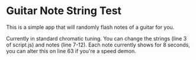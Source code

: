 # Guitar Note String Test

This is a simple app that will randomly flash notes of a guitar for you. 

Currently in standard chromatic tuning. You can change the strings (line 3 of script.js) and notes (line 7-12).
Each note currently shows for 8 seconds, you can alter this on line 63 if you're a speed demon.

